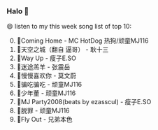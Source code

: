 

### Halo 👋

😄 listen to my this week song list of top 10:

0. 🌈Coming Home - MC HotDog 热狗/顽童MJ116
1. 🌈天空之城（翻自 逼哥）  - 耿十三
2. 🌈Way Up - 瘦子E.SO
3. 🌈迷途羔羊 - 张震岳
4. 🌈慢慢喜欢你 - 莫文蔚
5. 🌈骗吃骗吃 - 顽童MJ116
6. 🌈少年董  - 顽童MJ116
7. 🌈MJ Party2008(beats by ezasscul) - 瘦子E.SO
8. 🌈脱罪 - 顽童MJ116
9. 🌈Fly Out - 兄弟本色

